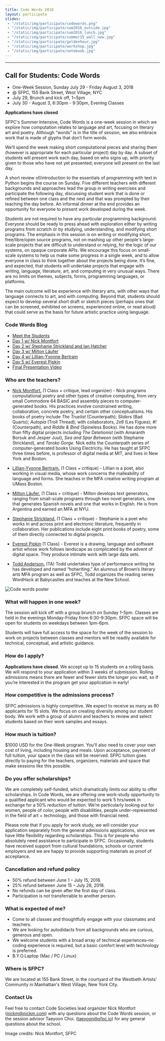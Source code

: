```yaml
---
title: Code Words 2018
layout: participate
slides:
 - "/static/img/participate/codewords.png"
 - "/static/img/participate/sum2016_outside.jpg"
 - "/static/img/participate/sum2016_lunch.jpg"
 - "/static/img/participate/summer15_wall_new.jpg"
 - "/static/img/participate/goldenhour.jpg"
 - "/static/img/participate/workshop.jpg"
 - "/static/img/participate/notebook.jpg"
---
```


***
<!-- -
 - "/static/img/participate/notebook.jpg"
- "/static/img/participate/softcircuits.jpg"
- "/static/img/participate/totallyrad.jpg" -->



## Call for Students: Code Words
- One-Week Session, Sunday July 29 - Friday August 3, 2018
- @ SFPC, 155 Bank Street, West Village, NYC
- July 29, Brunch and kick off, 1~5pm
- July 30 - August 3, 6:30pm - 9:30pm, Evening Classes

**Applications have closed**


SFPC's Summer Intensive, Code Words is a one-week session in which we explore how computation relates to language and art, focusing on literary art and poetry. Although “words” is in the title of session, we also embrace work that is made of glyphs that don’t form words.

We’ll spend the week making short computational pieces and sharing them (however is appropriate for each particular project) day by day. A subset of students will present work each day, based on who signs up, with priority given to those who have not yet presented; everyone will present on the last day.

A short review of/introduction to the essentials of programming with text in Python begins the course on Sunday. Five different teachers with different backgrounds and approaches lead the group in writing exercises and participate the following day, discussing student work that is done or refined between one class and the next and that was prompted by their teaching the day before. An informal dinner at the end provides an opportunity for everyone to present work developed during the week.

Students are not required to have any particular programming background. Everyone should be ready to press ahead with exploration either by writing programs from scratch or by studying, understanding, and modifying short programs. The emphasis in this session is on writing or modifying short, free/libre/open source programs, not on mashing up other people's large-scale projects that are difficult to understand or relying, for the logic of our systems, on opaque corporate APIs. We encourage this focus on small-scale systems to help us make some progress in a single week, and to allow everyone in class to think together about the projects being done. It’s fine, and expected, that students will undertake projects that engage with writing, language, literature, art, and computing in very unusual ways. There are no limits on themes, subjects, forms, programming languages, or platforms.

The main outcome will be experience with literary arts, with other ways that language connects to art, and with computing. Beyond that, students should expect to develop several short draft or sketch pieces (perhaps ones that can be screened, exhibited on screens, experienced online, or read aloud) that could serve as the basis for future artistic practice using language.

### Code Words Blog
- [Meet the Students](https://medium.com/sfpc/code-words-meet-the-students-2bff8336d343)
- [Day 1 w/ Nick Montfort](https://medium.com/sfpc/code-words-day-1-with-nick-montfort-1c78bba862b)
- [Day 2 w/ Stephanie Strickland and Ian Hatcher](https://medium.com/sfpc/code-words-day-2-with-stephanie-strickland-and-ian-hatcher-da445956508f)
- [Day 3 w/ Milton Läufer](https://medium.com/sfpc/code-words-day-3-with-milton-la%C3%BCfer-689dc308483f)
- [Day 4 w/ Lillian-Yvonne Bertram](https://medium.com/sfpc/code-words-day-4-with-lillian-yvonne-bertram-83592e791c33)
- [Day 5 w/ Everest Pipkin](https://medium.com/sfpc/code-words-day-5-with-everest-pipkin-267e77463e18)
- [Final Presentation Video](https://medium.com/sfpc/sfpc-code-words-final-presentations-8-3-18-1d3be87c5858)

### Who are the teachers?

- <a href="http://nickm.com">Nick Montfort.</a> (1 Class + critique, lead organizer) - Nick programs computational poetry and other types of creative computing, from very small Commodore 64 BASIC and assembly pieces to computer-generated books. His practices involve constrained writing, collaboration, concrete poetry, and certain other conceptualisms. His books of poetry include *The Truelist* (Counterpath); *Sliders* (Bad Quarto); *Autopia* (Troll Thread); with collaborators, *2x6* (Les Figues); *#!* (Counterpath), and *Riddle & Bind* (Spineless Books). He has done more than fifty digital projects including *The Deletionist* (with Amaranth Borsuk and Jesper Juul), *Sea and Spar Between* (with Stephanie Strickland), and *Taroko Gorge.* Nick edits the Counterpath series of computer-generated books Using Electricity. He has taught at SFPC three times before, is professor of digital media at MIT, and lives in New York and Boston.

- <a href="http://lillianyvonnebertram.com/">Lillian-Yvonne Bertram.</a> (1 Class + critique) -  Lillian is a poet, also working in visual media, whose work concerns the malleability of language and forms. She teaches in the MFA creative writing program at UMass Boston.

- <a href="http://miltonlaufer.com.ar">Milton Läufer.</a> (1 Class + critique) - Milton develops text generators, ranging from small-scale programs through two novel generators, one that generates Spanish novels and one that works in English. He is from Argentina and earned an MFA at NYU.

- <a href="http://www.stephaniestrickland.com/">Stephanie Strickland.</a> (1 Class + critique) - Stephanie is a poet who works in and across print and electronic literature, frequently in collaboration. Her publications include eight print books of poetry, some of them directly connected to digital projects.


- <a href="http://everest-pipkin.com/">Everest Pipkin</a> (1 Class) - Everest is a drawing, language and software artist whose work follows landscape as complicated by the advent of digital space. They produce intimate work with large data sets.

- <a href="http://hotwriting.com/">Todd Anderson.</a> (TA) Todd undertakes type of performance writing he has developed and named “hotwriting.” An alumnus of Brown’s literary arts MFA program as well as SFPC, Todd organizes the reading series WordHack at Babycastles and teaches at the New School.

![Code words poster](/static/img/participate/code_words_banner.png)

### What will happen in one week?
The session will kick off with a group brunch on Sunday 1-5pm. Classes are held in the evenings Monday-Friday from 6:30-9:30pm. SFPC space will be open for students on weekdays between 1pm-6pm.

Students will have full access to the space for the week of the session to work on projects between classes and mentors will be readily available for technical, conceptual, and artistic guidance.

### How do I apply?
**Applications have closed**.
We accept up to 15 students on a rolling basis. We will respond to your application within 3 weeks of submission. Rolling admissions means there are fewer and fewer slots the longer you wait, so if you’re interested in the program get your application in early!

### How competitive is the admissions process?

SFPC admissions is highly competitive. We expect to receive as many as 80 applicants for 15 slots. We focus on creating diversity among our student body. We work with a group of alumni and teachers to review and select students based on their work samples and essays.

### How much is tuition?
$1000 USD for the One-Week program. You’ll also need to cover your own cost of living, including housing and meals. Upon acceptance, payment of full tuition, your space in the class will be reserved. SFPC tuition goes directly to paying for the teachers, organizers, materials and space that make sessions like this possible.

### Do you offer scholarships?

We are completely self-funded, which dramatically limits our ability to offer scholarships. In Code Words, we are offering one work-study opportunity to a qualified applicant who would be expected to work 5 hrs/week in exchange for a 50% reduction of tuition.  We’re particularly looking out for women, people of color, people with disabilities, people under-represented in the field of art + technology, and those with financial need.

Please note that if you apply for work study, we will consider your application separately from the general admissions applications, since we have little flexibility regarding scholarships. This is for people who absolutely need assistance to participate in SFPC. Occasionally, students have received support from cultural foundations, schools or current employers and we are happy to provide supporting materials as proof of acceptance.

### Cancellation and refund policy

- 50% refund between June 1 – July 15, 2018.
- 25% refund between June 15 – July 28, 2018.
- No refunds can be given after the first day of class.
- Participation is not transferrable to another person.


### What is expected of me?

- Come to all classes and thoughtfully engage with your classmates and teachers.
- We are looking for autodidacts from all backgrounds who are curious, generous and open.
- We welcome students with a broad array of technical experiences–no coding experience is required, but a basic comfort level with technology is preferred.
- B.Y.O.Laptop (Mac / PC / Linux)


### Where is SFPC?

We are located at 155 Bank Street, in the courtyard of the Westbeth Artists' Community in Manhattan's West Village, New York City.

### Contact Us

Feel free to contact Code Societies lead organizer Nick Montfort ([nickm@nickm.com](mailto:nickm@nickm.com)) with any questions about the Code Words session, or the session advisor Taeyoon Choi. ([taeyoon@sfpc.io](mailto:taeyoon@sfpc.io)) for any general questions about the school.

Image credits: Nick Montfort, SFPC
